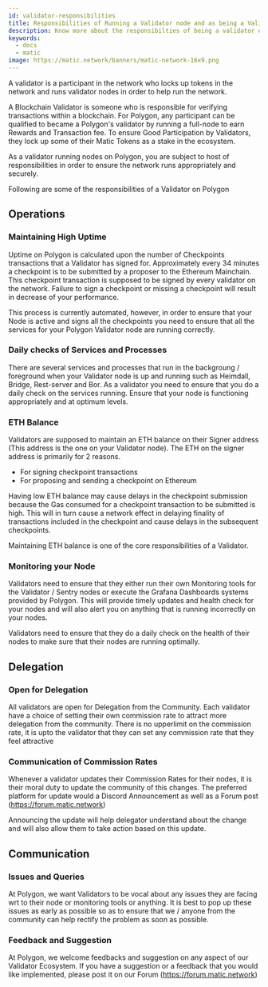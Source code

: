```yaml
---
id: validator-responsibilities
title: Responsibilities of Running a Validator node and as being a Validator on Polygon
description: Know more about the responsibilties of being a validator on Polygon
keywords:
  - docs
  - matic
image: https://matic.network/banners/matic-network-16x9.png 
---
```


A validator is a participant in the network who locks up tokens in the network and runs validator nodes in order to help run the network.

A Blockchain Validator is someone who is responsible for verifying transactions within a blockchain. For Polygon, any participant can be qualified to became a Polygon's validator by running a full-node to earn Rewards and Transaction fee. To ensure Good Participation by Validators, they lock up some of their Matic Tokens as a stake in the ecosystem.

As a validator running nodes on Polygon, you are subject to host of responsibilities in order to ensure the network runs appropriately and securely.

Following are some of the responsibilities of a Validator on Polygon

## Operations

### Maintaining High Uptime

Uptime on Polygon is calculated upon the number of Checkpoints transactions that a Validator has signed for. Approximately every 34 minutes a checkpoint is to be submitted by a proposer to the Ethereum Mainchain. This checkpoint transaction is supposed to be signed by every validator on the network. Failure to sign a checkpoint or missing a checkpoint will result in decrease of your performance.

This process is currently automated, however, in order to ensure that your Node is active and signs all the checkpoints you need to ensure that all the services for your Polygon Validator node are running correctly.

### Daily checks of Services and Processes

There are several services and processes that run in the backgroung / foreground when your Validator node is up and running such as Heimdall, Bridge, Rest-server and Bor. As a validator you need to ensure that you do a daily check on the services running. Ensure that your node is functioning appropriately and at optimum levels.

### ETH Balance

Validators are supposed to maintain an ETH balance on their Signer address (This address is the one on your Validator node). The ETH on the signer address is primarily for 2 reasons.

* For signing checkpoint transactions
* For proposing and sending a checkpoint on Ethereum

Having low ETH balance may cause delays in the checkpoint submission because the Gas consumed for a checkpoint transaction to be submitted is high. This will in turn cause a network effect in delaying finality of transactions included in the checkpoint and cause delays in the subsequent checkpoints.

Maintaining ETH balance is one of the core responsibilities of a Validator.

### Monitoring your Node

Validators need to ensure that they either run their own Monitoring tools for the Validator / Sentry nodes or execute the Grafana Dashboards systems provided by Polygon. This will provide timely updates and health check for your nodes and will also alert you on anything that is running incorrectly on your nodes.

Validators need to ensure that they do a daily check on the health of their nodes to make sure that their nodes are running optimally. 

## Delegation

### Open for Delegation

All validators are open for Delegation from the Community. Each validator have a choice of setting their own commission rate to attract more delegation from the community. There is no upperlimit on the commission rate, it is upto the validator that they can set any commission rate that they feel attractive

### Communication of Commission Rates

Whenever a validator updates their Commission Rates for their nodes, it is their moral duty to update the community of this changes. The preferred platform for update would a Discord Announcement as well as a Forum post (https://forum.matic.network)

Announcing the update will help delegator understand about the change and will also allow them to take action based on this update.


## Communication

### Issues and Queries

At Polygon, we want Validators to be vocal about any issues they are facing wrt to their node or monitoring tools or anything. It is best to pop up these issues as early as possible so as to ensure that we / anyone from the community can help rectify the problem as soon as possible.

### Feedback and Suggestion

At Polygon, we welcome feedbacks and suggestion on any aspect of our Validator Ecosystem. If you have a suggestion or a feedback that you would like implemented, please post it on our Forum (https://forum.matic.network)
